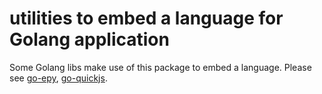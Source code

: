 # utilities to embed a language for Golang application

Some Golang libs make use of this package to embed a language. Please see [go-epy](https://github.com/rosbit/go-epy), [go-quickjs](https://github.com/rosbit/go-quickjs).
